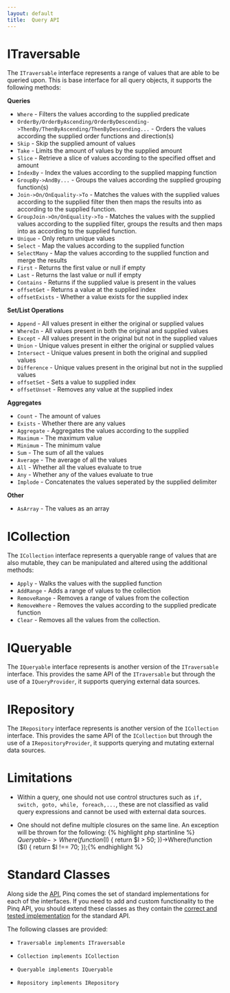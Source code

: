 ```yaml
---
layout: default
title:  Query API
---
```

ITraversable
============

The `ITraversable` interface represents a range of values that are able to be queried upon.
This is base interface for all query objects, it supports the following methods:

**Queries**

 - `Where` - Filters the values according to the supplied predicate
 - `OrderBy/OrderByAscending/OrderByDescending->ThenBy/ThenByAscending/ThenByDescending...` - 
    Orders the values according the supplied order functions and direction(s)
 - `Skip` - Skip the supplied amount of values
 - `Take` - Limits the amount of values by the supplied amount
 - `Slice` - Retrieve a slice of values according to the specified offset and amount
 - `IndexBy` - Index the values according to the supplied mapping function
 - `GroupBy->AndBy...` - Groups the values according the supplied grouping function(s)
 - `Join->On/OnEquality->To` - Matches the values with the supplied values according to the supplied filter then 
   then maps the results into as according to the supplied function.
 - `GroupJoin->On/OnEquality->To` - Matches the values with the supplied values according to the supplied filter, 
   groups the results and then maps into as according to the supplied function.
 - `Unique` - Only return unique values
 - `Select` - Map the values according to the supplied function
 - `SelectMany` - Map the values according to the supplied function and merge the results
 - `First` - Returns the first value or null if empty
 - `Last` - Returns the last value or null if empty
 - `Contains` - Returns if the supplied value is present in the values
 - `offsetGet` - Returns a value at the supplied index
 - `offsetExists` - Whether a value exists for the supplied index


**Set/List Operations**

 - `Append` - All values present in either the original or supplied values
 - `WhereIn` - All values present in both the original and supplied values
 - `Except` - All values present in the original but not in the supplied values
 - `Union` - Unique values present in either the original or supplied values
 - `Intersect` - Unique values present in both the original and supplied values
 - `Difference` - Unique values present in the original but not in the supplied values
 - `offsetSet` - Sets a value to supplied index
 - `offsetUnset` - Removes any value at the supplied index

**Aggregates**

 - `Count` - The amount of values
 - `Exists` - Whether there are any values
 - `Aggregate` - Aggregates the values according to the supplied
 - `Maximum` - The maximum value
 - `Minimum` - The minimum value
 - `Sum` - The sum of all the values
 - `Average` - The average of all the values
 - `All` - Whether all the values evaluate to true
 - `Any` - Whether any of the values evaluate to true
 - `Implode` - Concatenates the values seperated by the supplied delimiter

**Other**

 - `AsArray` - The values as an array

ICollection
===========

The `ICollection` interface represents a queryable range of values that are also mutable, 
they can be manipulated and altered using the additional methods:

 - `Apply` - Walks the values with the supplied function
 - `AddRange` - Adds a range of values to the collection
 - `RemoveRange` - Removes a range of values from the collection
 - `RemoveWhere` - Removes the values according to the supplied predicate function
 - `Clear` - Removes all the values from the collection.

IQueryable 
==========

The `IQueryable` interface represents is another version of the `ITraversable` interface.
This provides the same API of the `ITraversable` but through the use of a `IQueryProvider`,
it supports querying external data sources.

IRepository 
===========

The `IRepository` interface represents is another version of the `ICollection` interface.
This provides the same API of the `ICollection` but through the use of a `IRepositoryProvider`,
it supports querying and mutating external data sources.


Limitations
===========

 - Within a query, one should not use control structures such as `if, switch, goto, while, foreach,...`, 
   these are not classified as valid query expressions and cannot be used with external data sources.

 - One should not define multiple closures on the same line. An exception will be thrown for the following:
   {% highlight php startinline %}
   $Queryable->Where(function ($I) { return $I > 50; })->Where(function ($I) { return $I !== 70; });{% endhighlight %}


Standard Classes
================

Along side the [API](api.html), Pinq comes the set of standard implementations for each of
the interfaces. If you need to add and custom functionality to the Pinq API, you should extend
these classes as they contain the [correct and tested implementation](details.html) for the 
standard API.

The following classes are provided:

 - `Traversable implements ITraversable`

 - `Collection implements ICollection`

 - `Queryable implements IQueryable`

 - `Repository implements IRepository`
